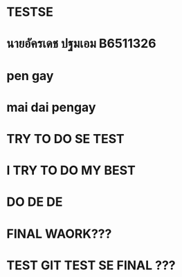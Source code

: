 # TESTSE

# นายอัครเดช ปฐมเอม B6511326

# pen gay

# mai dai pengay

# TRY TO DO SE TEST

# I TRY TO DO MY BEST

# DO DE DE

# FINAL WAORK???

# TEST GIT TEST SE FINAL ???